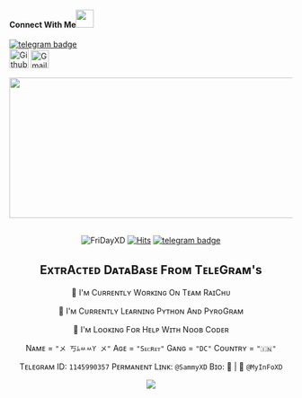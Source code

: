 #### Connect With Me<img src="https://github.com/TheDudeThatCode/TheDudeThatCode/blob/master/Assets/Handshake.gif" height="32px">

[![telegram badge](https://img.shields.io/badge/Telegram-30302f?style=flat&logo=telegram)](https://t.me/SammyXD)<br>
[<img src="https://github.githubassets.com/images/modules/logos_page/GitHub-Mark.png" alt="Github logo" width="34">](https://github.com/SammyXD) [<img src="https://github.com/TheDudeThatCode/TheDudeThatCode/blob/master/Assets/Gmail.svg" alt="Gmail logo" height="32">](mailto:arkamtg.mrsammyxd@gmail.com)



<div margin-left: 400px align="center" width="600">

<img src="https://github.com/FriDayXD/FriDayXD/blob/main/HEHECODE.gif" alt=" Hello <𝚌𝚘𝚍𝚎𝚛𝚜/> " width="1200" height="250"/>
</div>

<div align="center" width="50">
  
<br><img src="https://komarev.com/ghpvc/?username=FriDayXD&style=flat-square" alt="FriDayXD" />
[![Hits](https://hits.seeyoufarm.com/api/count/incr/badge.svg?url=https%3A%2F%2Fgithub.com%2FFriDayXD&count_bg=%2379C83D&title_bg=%23555555&icon=mediafire.svg&icon_color=%23E7E7E7&title=HITS&edge_flat=false)](https://hits.seeyoufarm.com)
[![telegram badge](https://img.shields.io/badge/Telegram-30302f?style=flat&logo=telegram)](https://t.me/SammyXD)



## ExᴛʀAᴄᴛᴇᴅ DᴀᴛᴀBᴀsᴇ Fʀᴏᴍ TᴇʟᴇGʀᴀᴍ's 

🔭  I'ᴍ Cᴜʀʀᴇɴᴛʟʏ Wᴏʀᴋɪɴɢ Oɴ Tᴇᴀᴍ RᴀɪCʜᴜ

🌱  I'ᴍ Cᴜʀʀᴇɴᴛʟʏ Lᴇᴀʀɴɪɴɢ Pʏᴛʜᴏɴ Aɴᴅ PʏʀᴏGʀᴀᴍ

🤔  I'ᴍ Lᴏᴏᴋɪɴɢ Fᴏʀ Hᴇʟᴘ Wɪᴛʜ Nᴏᴏʙ Cᴏᴅᴇʀ


Nᴀᴍᴇ = `"メ 丂ﾑﾶﾶƳ メ"`
Aɢᴇ = `"Sᴇᴄʀᴇᴛ"`
Gᴀɴɢ = `"DC"`
Cᴏᴜɴᴛʀʏ = `"🇮🇳"`

Tᴇʟᴇɢʀᴀᴍ ID: `1145990357`
Pᴇʀᴍᴀɴᴇɴᴛ Lɪɴᴋ: `@SammyXD`
Bɪᴏ: 💙 | 🤟 `@MyInFoXD` 

<p align="center"><a href="https://github.com/FriDayXD"><img src="https://github-readme-stats.vercel.app/api?username=FriDayXD&show_icons=true&theme=radical"></a></p>
<p align="center"><a href="https://github.com/FriDayXD"><img src="ht
